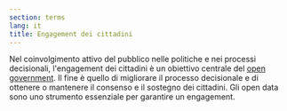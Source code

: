 ```yaml
---
section: terms
lang: it
title: Engagement dei cittadini
---
```

Nel coinvolgimento attivo del pubblico nelle politiche e nei processi decisionali, l'engagement dei cittadini è un obiettivo centrale del [open government](/glossary/en/terms/open-government/). Il fine è quello di migliorare il processo decisionale e di ottenere o mantenere il consenso e il sostegno dei cittadini. Gli open data sono uno strumento essenziale per garantire un engagement.
